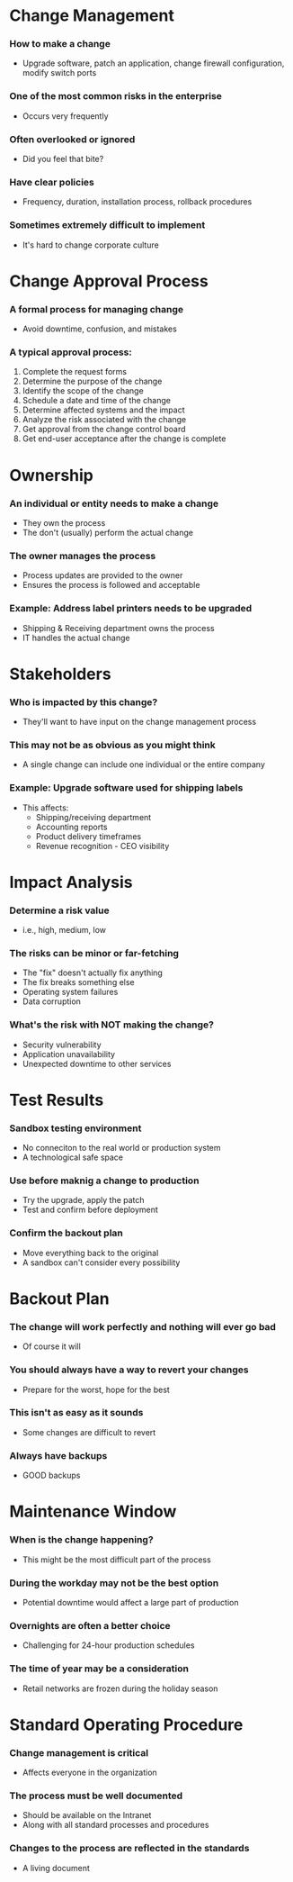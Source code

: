 # Change Management
### How to make a change
- Upgrade software, patch an application, change firewall configuration, modify switch ports
### One of the most common risks in the enterprise
- Occurs very frequently
### Often overlooked or ignored
- Did you feel that bite?
### Have clear policies
- Frequency, duration, installation process, rollback procedures
### Sometimes extremely difficult to implement
- It's hard to change corporate culture
# Change Approval Process
### A formal process for managing change
- Avoid downtime, confusion, and mistakes
### A typical approval process:
1. Complete the request forms
2. Determine the purpose of the change
3. Identify the scope of the change
4. Schedule a date and time of the change
5. Determine affected systems and the impact
6. Analyze the risk associated with the change
7. Get approval from the change control board
8. Get end-user acceptance after the change is complete
# Ownership
### An individual or entity needs to make a change
- They own the process
- The don't (usually) perform the actual change
### The owner manages the process
- Process updates are provided to the owner
- Ensures the process is followed and acceptable
### Example: Address label printers needs to be upgraded
- Shipping & Receiving department owns the process
- IT handles the actual change
# Stakeholders
### Who is impacted by this change?
- They'll want to have input on the change management process
### This may not be as obvious as you might think
- A single change can include one individual or the entire company
### Example: Upgrade software used for shipping labels
- This affects:
	- Shipping/receiving department
	- Accounting reports
	- Product delivery timeframes
	- Revenue recognition - CEO visibility
# Impact Analysis
### Determine a risk value
- i.e., high, medium, low
### The risks can be minor or far-fetching
- The "fix" doesn't actually fix anything
- The fix breaks something else
- Operating system failures
- Data corruption
### What's the risk with NOT making the change?
- Security vulnerability
- Application unavailability
- Unexpected downtime to other services
# Test Results
### Sandbox testing environment
- No conneciton to the real world or production system
- A technological safe space
### Use before maknig a change to production
- Try the upgrade, apply the patch
- Test and confirm before deployment
### Confirm the backout plan
- Move everything back to the original
- A sandbox can't consider every possibility
# Backout Plan
### The change will work perfectly and nothing will ever go bad
- Of course it will
### You should always have a way to revert your changes
- Prepare for the worst, hope for the best
### This isn't as easy as it sounds
- Some changes are difficult to revert
### Always have backups
- GOOD backups
# Maintenance Window
### When is the change happening?
- This might be the most difficult part of the process
### During the workday may not be the best option
- Potential downtime would affect a large part of production
### Overnights are often a better choice
- Challenging for 24-hour production schedules
### The time of year may be a consideration
- Retail networks are frozen during the holiday season
# Standard Operating Procedure
### Change management is critical
- Affects everyone in the organization
### The process must be well documented
- Should be available on the Intranet
- Along with all standard processes and procedures
### Changes to the process are reflected in the standards
- A living document